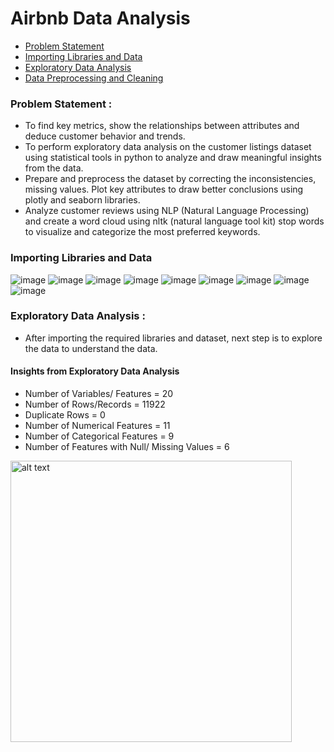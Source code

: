 # Airbnb Data Analysis
* [Problem Statement](#ps)
* [Importing Libraries and Data](#data)
* [Exploratory Data Analysis](#ed)
* [Data Preprocessing and Cleaning](#dp)


<a name="ps"></a>
### Problem Statement : 
* To find key metrics, show the relationships between attributes and deduce customer behavior and trends.
* To perform exploratory data analysis on the customer listings dataset using statistical tools in python to analyze and draw meaningful insights from the data.
* Prepare and preprocess the dataset by correcting the inconsistencies, missing values. Plot key attributes to draw better conclusions using plotly and seaborn libraries.
* Analyze customer reviews using NLP (Natural Language Processing) and create a word cloud using nltk (natural language tool kit) stop words to visualize and categorize the most preferred keywords.

<a name="data"></a>
### Importing Libraries and Data 
![image](https://user-images.githubusercontent.com/66690240/144605426-abeea0e4-4178-4e6e-a006-c58d8012a878.png)
![image](https://user-images.githubusercontent.com/66690240/144605528-d5a045ab-378f-4f51-ba44-385c0698c284.png)
![image](https://user-images.githubusercontent.com/66690240/144605714-79f60cef-e231-49aa-ab6f-e61743e967c3.png)
![image](https://user-images.githubusercontent.com/66690240/144605892-80bc8cd1-1750-42b4-abf3-1e9590645176.png)
![image](https://user-images.githubusercontent.com/66690240/144605951-98cad404-7d4b-406f-90ef-a7f367b5fb1a.png)
![image](https://user-images.githubusercontent.com/66690240/144605992-810a4ffe-7bf4-4515-8b7d-864a937e58de.png)
![image](https://user-images.githubusercontent.com/66690240/144606066-da0fffb2-1a32-4af2-8f35-52ac3f3be57e.png)
![image](https://user-images.githubusercontent.com/66690240/144606305-dd6f382e-60ef-48f2-a63a-cae96513a897.png)
![image](https://user-images.githubusercontent.com/66690240/144606395-6f378169-ff19-4fcb-8b98-83a260427f98.png)


<a name="ed"></a>
### Exploratory Data Analysis : 
* After importing the required libraries and dataset, next step is to explore the data to understand the data.
#### Insights from Exploratory Data Analysis
* Number of Variables/ Features = 20
* Number of Rows/Records = 11922
* Duplicate Rows = 0
* Number of Numerical Features = 11
* Number of Categorical Features = 9
* Number of Features with Null/ Missing Values = 6

<img src="https://user-images.githubusercontent.com/66690240/143215723-2ab84d94-11a0-4114-80a0-4483162d6384.png" alt="alt text" width="450" height="450">
